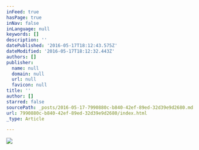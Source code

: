 ```yaml
---
inFeed: true
hasPage: true
inNav: false
inLanguage: null
keywords: []
description: ''
datePublished: '2016-05-17T18:12:43.575Z'
dateModified: '2016-05-17T18:12:32.443Z'
authors: []
publisher:
  name: null
  domain: null
  url: null
  favicon: null
title: ''
author: []
starred: false
sourcePath: _posts/2016-05-17-7990880c-b840-42ef-89ed-32d39e9d2680.md
url: 7990880c-b840-42ef-89ed-32d39e9d2680/index.html
_type: Article

---
```

![](https://the-grid-user-content.s3-us-west-2.amazonaws.com/3c536ea8-cfe0-48bd-8c35-e2827f3f391b.png)